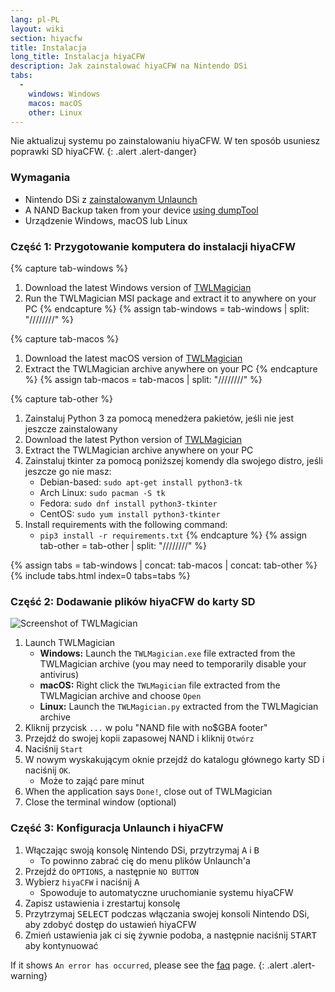 ```yaml
---
lang: pl-PL
layout: wiki
section: hiyacfw
title: Instalacja
long_title: Instalacja hiyaCFW
description: Jak zainstalować hiyaCFW na Nintendo DSi
tabs:
  - 
    windows: Windows
    macos: macOS
    other: Linux
---
```


Nie aktualizuj systemu po zainstalowaniu hiyaCFW. W ten sposób usuniesz poprawki SD hiyaCFW.
{: .alert .alert-danger}

### Wymagania
- Nintendo DSi z [zainstalowanym Unlaunch](https://dsi.cfw.guide/installing-unlaunch)
- A NAND Backup taken from your device [using dumpTool](https://dsi.cfw.guide/dumping-nand)
- Urządzenie Windows, macOS lub Linux

### Część 1: Przygotowanie komputera do instalacji hiyaCFW
{% capture tab-windows %}
1. Download the latest Windows version of [TWLMagician](https://github.com/R-YaTian/TWLMagician/releases)
1. Run the TWLMagician MSI package and extract it to anywhere on your PC
{% endcapture %}
{% assign tab-windows = tab-windows | split: "////////" %}

{% capture tab-macos %}
1. Download the latest macOS version of [TWLMagician](https://github.com/R-YaTian/TWLMagician/releases)
1. Extract the TWLMagician archive anywhere on your PC
{% endcapture %}
{% assign tab-macos = tab-macos | split: "////////" %}

{% capture tab-other %}
1. Zainstaluj Python 3 za pomocą menedżera pakietów, jeśli nie jest jeszcze zainstalowany
1. Download the latest Python version of [TWLMagician](https://github.com/R-YaTian/TWLMagician/releases)
1. Extract the TWLMagician archive anywhere on your PC
1. Zainstaluj tkinter za pomocą poniższej komendy dla swojego distro, jeśli jeszcze go nie masz:
    - Debian-based: `sudo apt-get install python3-tk`
    - Arch Linux: `sudo pacman -S tk`
    - Fedora: `sudo dnf install python3-tkinter`
    - CentOS: `sudo yum install python3-tkinter`
1. Install requirements with the following command:
    - `pip3 install -r requirements.txt`
{% endcapture %}
{% assign tab-other = tab-other | split: "////////" %}

{% assign tabs = tab-windows | concat: tab-macos | concat: tab-other %}
{% include tabs.html index=0 tabs=tabs %}

### Część 2: Dodawanie plików hiyaCFW do karty SD
![Screenshot of TWLMagician](https://i.ibb.co/xXr3nd3/336ffe68-abd9-4880-b2ca-5421cbf5958a.png)

1. Launch TWLMagician
    - **Windows:** Launch the `TWLMagician.exe` file extracted from the TWLMagician archive (you may need to temporarily disable your antivirus)
    - **macOS:** Right click the `TWLMagician` file extracted from the TWLMagician archive and choose `Open`
    - **Linux:** Launch the `TWLMagician.py` extracted from the TWLMagician archive
1. Kliknij przycisk `...` w polu "NAND file with no$GBA footer"
1. Przejdź do swojej kopii zapasowej NAND i kliknij `Otwórz`
1. Naciśnij `Start`
1. W nowym wyskakującym oknie przejdź do katalogu głównego karty SD i naciśnij `OK`.
    - Może to zająć pare minut
1. When the application says `Done!`, close out of TWLMagician
1. Close the terminal window (optional)

### Część 3: Konfiguracja Unlaunch i hiyaCFW
1. Włączając swoją konsolę Nintendo DSi, przytrzymaj <kbd class="face">A</kbd> i <kbd class="face">B</kbd>
    - To powinno zabrać cię do menu plików Unlaunch'a
1. Przejdź do `OPTIONS`, a następnie `NO BUTTON`
1. Wybierz `hiyaCFW` i naciśnij <kbd class="face">A</kbd>
    - Spowoduje to automatyczne uruchomianie systemu hiyaCFW
1. Zapisz ustawienia i zrestartuj konsolę
1. Przytrzymaj <kbd>SELECT</kbd> podczas włączania swojej konsoli Nintendo DSi, aby zdobyć dostęp do ustawień hiyaCFW
1. Zmień ustawienia jak ci się żywnie podoba, a następnie naciśnij <kbd>START</kbd> aby kontynuować

If it shows `An error has occurred`, please see the [faq](faq?faq=why-do-i-get-an-error-has-occurred-message-when-booting-hiyacfw) page.
{: .alert .alert-warning}

